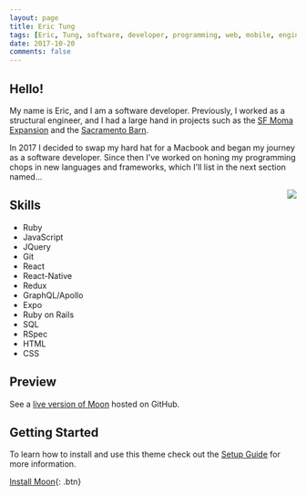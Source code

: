```yaml
---
layout: page
title: Eric Tung
tags: [Eric, Tung, software, developer, programming, web, mobile, engineer]
date: 2017-10-20
comments: false
---
```


## Hello!
My name is Eric, and I am a software developer. Previously, I worked as a structural engineer, and I had a large hand in projects such as the [SF Moma Expansion](https://cdn.vox-cdn.com/thumbor/sNVu3krxp28WZ9X9l-GnWaItip4=/0x240:1998x1364/1200x675/filters:focal(0x0:1818x1364)/cdn.vox-cdn.com/uploads/chorus_image/image/49437881/SFMOMA-4.0.jpg) and the [Sacramento Barn](http://ww3.hdnux.com/photos/57/67/33/12547794/5/920x920.jpg).

In 2017 I decided to swap my hard hat for a Macbook and began my journey as a software developer. Since then I've worked on honing my programming chops in new languages and frameworks, which I'll list in the next section named...

<img style="float: right;" src="http://res.cloudinary.com/dfafbqoxx/image/upload/c_fit,r_30,w_300/v1508565263/eric_tung_ofnqm8.jpg">


## Skills
* Ruby
* JavaScript
* JQuery
* Git
* React
* React-Native
* Redux
* GraphQL/Apollo
* Expo
* Ruby on Rails
* SQL
* RSpec
* HTML
* CSS

## Preview

See a [live version of Moon](http://taylantatli.github.io/Moon) hosted on GitHub.

## Getting Started

To learn how to install and use this theme check out the [Setup Guide](http://taylantatli.me/Moon/moon-theme/) for more information.
      
[Install Moon](https://github.com/TaylanTatli/Moon){: .btn}
